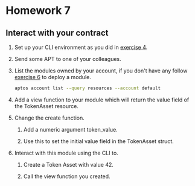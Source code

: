 # Homework 7
## Interact with your contract

1. Set up your CLI environment as you did in [exercise 4](https://github.com/GideonBature/encode-aptos_move/tree/main/exercises/exercise_4).

2. Send some APT to one of your colleagues.

3. List the modules owned by your account, if you don't have any follow [exercise 6](https://github.com/GideonBature/encode-aptos_move/tree/main/exercises/exercise_6) to deploy a module.

    ```bash
    aptos account list --query resources --account default
    ```

4. Add a view function to your module which will return the value field of the TokenAsset resource.

5. Change the create function.
    
    1. Add a numeric argument token_value.
    
    2. Use this to set the initial value field in the TokenAsset struct.

6. Interact with this module using the CLI to.
    
    1. Create a Token Asset with value 42.
    
    2. Call the view function you created.
